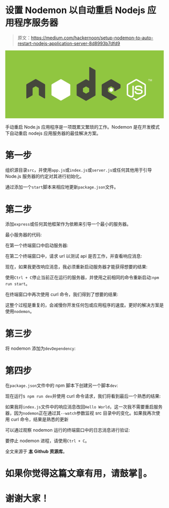 # 设置 Nodemon 以自动重启 Nodejs 应用程序服务器

> 原文：<https://medium.com/hackernoon/setup-nodemon-to-auto-restart-nodejs-application-server-8d8993b7dfd9>

![](img/f01732c7c456dd1d675587d410e28598.png)

手动重启 Node.js 应用程序是一项既累又繁琐的工作。Nodemon 是在开发模式下自动重启 nodejs 应用服务器的最佳解决方案。

# 第一步

组织源目录`src`，并使用`app.js`或`index.js`或`server.js`或任何其他用于引导 Node.js 服务器的约定对其进行初始化。

通过添加一个`start`脚本来相应地更新`package.json`文件。

# 第二步

添加`express`或任何其他框架作为依赖来引导一个最小的服务器。

最小服务器的代码:

在第一个终端窗口中启动服务器:

在第二个终端窗口中，请求 url 以测试 api 是否工作，并查看响应消息:

现在，如果我更改响应消息，我必须重新启动服务器才能获得想要的结果:

使用`Ctrl + C`停止当前正在运行的服务器，并使用之前相同的命令重新启动:`npm run start`。

在终端窗口中再次使用 curl 命令，我们得到了想要的结果:

这整个过程是重复的，会减慢你开发任何包或应用程序的速度。更好的解决方案是使用`nodemon`。

# 第三步

将 nodemon 添加为`devDependency`:

# 第四步

在`package.json`文件中的 npm 脚本下创建另一个脚本`dev`:

现在运行`$ npm run dev`并使用 curl 命令请求，我们将看到最后一个熟悉的结果:

如果我将`index.js`文件中的响应消息改回`Hello World`，这一次我不需要重启服务器，因为`nodemon`正在通过其`--watch`参数监视 src 目录中的变化。如果我再次使用 curl 命令，结果是熟悉的更新

可以通过观察 nodemon 运行的终端窗口中的日志消息进行验证:

要停止 nodemon 进程，请使用`Ctrl + C`。

全文来源于 [**本**](https://github.com/amandeepmittal/nodemon-auto-restart) **Github 资源库**。

# 如果你觉得这篇文章有用，请鼓掌👏。

# 谢谢大家！